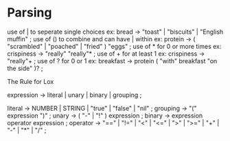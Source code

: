 # Parsing

use of | to seperate single choices
  ex: bread → "toast" | "biscuits" | "English muffin" ;
use of () to combine and can have | within
  ex: protein → ( "scrambled" | "poached" | "fried" ) "eggs" ;
use of * for 0 or more times
  ex: crispiness → "really" "really"* ;
use of + for at least 1
  ex: crispiness → "really"+ ;
use of ? for 0 or 1
  ex: breakfast → protein ( "with" breakfast "on the side" )? ;


The Rule for Lox

expression     → literal
               | unary
               | binary
               | grouping ;

literal        → NUMBER | STRING | "true" | "false" | "nil" ;
grouping       → "(" expression ")" ;
unary          → ( "-" | "!" ) expression ;
binary         → expression operator expression ;
operator       → "==" | "!=" | "<" | "<=" | ">" | ">="
               | "+"  | "-"  | "*" | "/" ;

